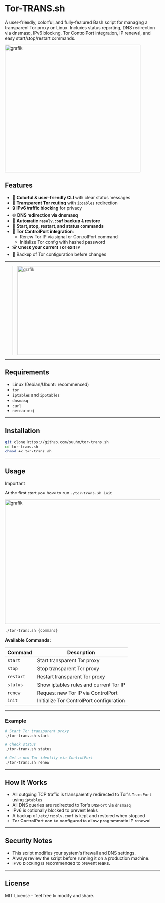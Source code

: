 # Tor-TRANS.sh
A user-friendly, colorful, and fully-featured Bash script for managing a transparent Tor proxy on Linux. Includes status reporting, DNS redirection via dnsmasq, IPv6 blocking, Tor ControlPort integration, IP renewal, and easy start/stop/restart commands.

<img width="441" height="413" alt="grafik" src="https://github.com/user-attachments/assets/39bde6ab-dde6-4823-8549-742039351c8f" />


## Features

- 🎨 **Colorful & user-friendly CLI** with clear status messages
- 🔀 **Transparent Tor routing** with `iptables` redirection
- 🔒 **IPv6 traffic blocking** for privacy
- 🌐 **DNS redirection via dnsmasq**
- 📜 **Automatic `resolv.conf` backup & restore**
- 🔄 **Start, stop, restart, and status commands**
- 🔑 **Tor ControlPort integration**:
  - Renew Tor IP via signal or ControlPort command
  - Initialize Tor config with hashed password
- 🕵 **Check your current Tor exit IP**
- 💾 Backup of Tor configuration before changes

---

>
> <img width="623" height="288" alt="grafik" src="https://github.com/user-attachments/assets/8eb87fbc-801c-40e6-84de-d2b6557a369f" />



---

## Requirements

- Linux (Debian/Ubuntu recommended)
- `tor`
- `iptables` and `ip6tables`
- `dnsmasq`
- `curl`
- `netcat` (`nc`)

---

## Installation

```bash
git clone https://github.com/suuhm/tor-trans.sh
cd tor-trans.sh
chmod +x tor-trans.sh
````

---

## Usage

>[!IMPORTANT]
> At the first start you have to run `./tor-trans.sh init`
>
> <img width="700" height="403" alt="grafik" src="https://github.com/user-attachments/assets/35095ab1-1ade-4337-990e-e0ee63dcfc23" />



```bash
./tor-trans.sh {command}
```

**Available Commands:**

| Command        | Description                              |
| -------------- | ---------------------------------------- |
| `start`        | Start transparent Tor proxy              |
| `stop`         | Stop transparent Tor proxy               |
| `restart`      | Restart transparent Tor proxy            |
| `status`       | Show iptables rules and current Tor IP   |
| `renew`        | Request new Tor IP via ControlPort       |
| `init`         | Initialize Tor ControlPort configuration |

---

### Example

```bash
# Start Tor transparent proxy
./tor-trans.sh start

# Check status
./tor-trans.sh status

# Get a new Tor identity via ControlPort
./tor-trans.sh renew
```

---

## How It Works

* All outgoing TCP traffic is transparently redirected to Tor's `TransPort` using `iptables`
* All DNS queries are redirected to Tor's `DNSPort` via `dnsmasq`
* IPv6 is optionally blocked to prevent leaks
* A backup of `/etc/resolv.conf` is kept and restored when stopped
* Tor ControlPort can be configured to allow programmatic IP renewal

---

## Security Notes

* This script modifies your system's firewall and DNS settings.
* Always review the script before running it on a production machine.
* IPv6 blocking is recommended to prevent leaks.

---

## License

MIT License – feel free to modify and share.


